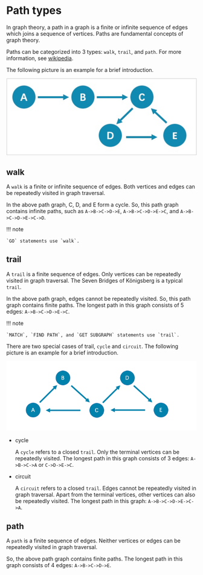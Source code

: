 # Path types

In graph theory, a path in a graph is a finite or infinite sequence of edges which joins a sequence of vertices. Paths are fundamental concepts of graph theory.

Paths can be categorized into 3 types: `walk`, `trail`, and `path`. For more information, see [wikipedia](https://en.wikipedia.org/wiki/Path_(graph_theory)#Walk,_trail,_path).

The following picture is an example for a brief introduction.

![path graph](../20.appendix/path.png)

## walk

A `walk` is a finite or infinite sequence of edges. Both vertices and edges can be repeatedly visited in graph traversal.

In the above path graph, C, D, and E form a cycle. So, this path graph contains infinite paths, such as `A->B->C->D->E`, `A->B->C->D->E->C`, and `A->B->C->D->E->C->D`.

!!! note

    `GO` statements use `walk`.

## trail

A `trail` is a finite sequence of edges. Only vertices can be repeatedly visited in graph traversal. The Seven Bridges of Königsberg is a typical `trail`.

In the above path graph, edges cannot be repeatedly visited. So, this path graph contains finite paths. The longest path in this graph consists of 5 edges: `A->B->C->D->E->C`.

!!! note

    `MATCH`, `FIND PATH`, and `GET SUBGRAPH` statements use `trail`.

There are two special cases of trail, `cycle` and `circuit`. The following picture is an example for a brief introduction.

![trail graph](../20.appendix/Circuits.png)

- cycle

   A `cycle` refers to a closed `trail`. Only the terminal vertices can be repeatedly visited. The longest path in this graph consists of 3 edges: `A->B->C->A` or `C->D->E->C`.

- circuit

   A `circuit` refers to a closed `trail`. Edges cannot be repeatedly visited in graph traversal. Apart from the terminal vertices, other vertices can also be repeatedly visited. The longest path in this graph: `A->B->C->D->E->C->A`.

## path

A `path` is a finite sequence of edges. Neither vertices or edges can be repeatedly visited in graph traversal.

So, the above path graph contains finite paths. The longest path in this graph consists of 4 edges: `A->B->C->D->E`.
